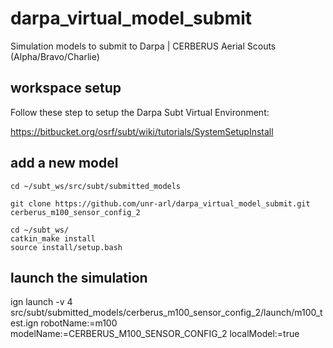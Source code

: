 # darpa_virtual_model_submit
Simulation models to submit to Darpa | CERBERUS Aerial Scouts (Alpha/Bravo/Charlie)

## workspace setup
Follow these step to setup the Darpa Subt Virtual Environment: 

https://bitbucket.org/osrf/subt/wiki/tutorials/SystemSetupInstall

## add a new model

```
cd ~/subt_ws/src/subt/submitted_models

git clone https://github.com/unr-arl/darpa_virtual_model_submit.git cerberus_m100_sensor_config_2

cd ~/subt_ws/
catkin_make install
source install/setup.bash
```

## launch the simulation
ign launch -v 4 src/subt/submitted_models/cerberus_m100_sensor_config_2/launch/m100_test.ign robotName:=m100 modelName:=CERBERUS_M100_SENSOR_CONFIG_2 localModel:=true


